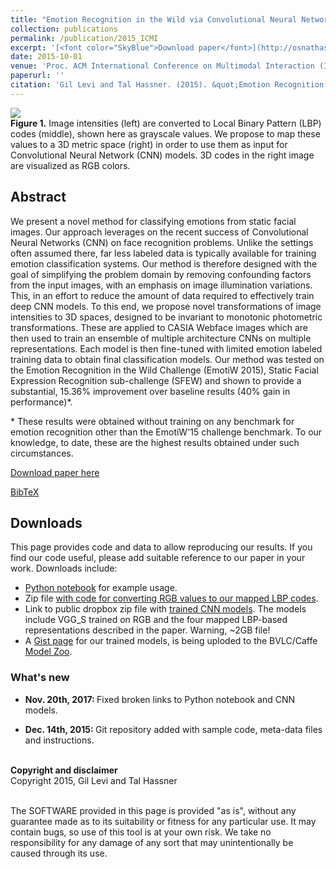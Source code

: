 ```yaml
---
title: "Emotion Recognition in the Wild via Convolutional Neural Networks and Mapped Binary Patterns"
collection: publications
permalink: /publication/2015_ICMI
excerpt: '[<font color="SkyBlue">Download paper</font>](http://osnathassner.github.io/talhassner/projects/cnn_emotions/LeviHassner_ICMI15.pdf)'
date: 2015-10-01
venue: 'Proc. ACM International Conference on Multimodal Interaction (ICMI), Seattle'
paperurl: ''
citation: 'Gil Levi and Tal Hassner. (2015). &quot;Emotion Recognition in the Wild via Convolutional Neural Networks and Mapped Binary Patterns.&quot; <i>Proc. ACM International Conference on Multimodal Interaction (ICMI), Seattle</i>.'
---
```


<img src='https://osnathassner.github.io/talhassner/projects/cnn_emotions/teaser.jpg'><br/>
**Figure 1.** Image intensities (left) are converted to Local Binary Pattern (LBP) codes (middle), shown here as grayscale values. We propose to map these values to a 3D metric space (right) in order to use them as input for Convolutional Neural Network (CNN) models. 3D codes in the right image are visualized as RGB colors.

Abstract
------
We present a novel method for classifying emotions from static facial images. Our approach leverages on the recent success of Convolutional Neural Networks (CNN) on face recognition problems. Unlike the settings often assumed there, far less labeled data is typically available for training emotion classification systems. Our method is therefore designed with the goal of simplifying the problem domain by removing confounding factors from the input images, with an emphasis on image illumination variations. This, in an effort to reduce the amount of data required to effectively train deep CNN models. To this end, we propose novel transformations of image intensities to 3D spaces, designed to be invariant to monotonic photometric transformations. These are applied to CASIA Webface images which are then used to train an ensemble of multiple architecture CNNs on multiple representations. Each model is then fine-tuned with limited emotion labeled training data to obtain final classification models. Our method was tested on the Emotion Recognition in the Wild Challenge (EmotiW 2015), Static Facial Expression Recognition sub-challenge (SFEW) and shown to provide a substantial, 15.36% improvement over baseline results (40% gain in performance)\*.

\* These results were obtained without training on any benchmark for emotion recognition other than the EmotiW'15 challenge benchmark. To our knowledge, to date, these are the highest results obtained under such circumstances.

[Download paper here](http://osnathassner.github.io/talhassner/projects/cnn_emotions/LeviHassner_ICMI15.pdf)

[BibTeX](http://osnathassner.github.io/talhassner/projects/cnn_emotions/BibTeX.txt)

Downloads
------
This page provides code and data to allow reproducing our results. If you find our code useful, please add suitable reference to our paper in your work. Downloads include:
- [Python notebook](https://github.com/GilLevi/AgeGenderDeepLearning/blob/master/EmotiW_Demo.ipynb) for example usage.
- Zip file [with code for converting RGB values to our mapped LBP codes](http://osnathassner.github.io/talhassner/projects/cnn_emotions/LBP_mapping_Matlab.zip).
- Link to public dropbox zip file with [trained CNN models](https://drive.google.com/open?id=0BydFau0VP3XSYk9ZVnVNd0ZvVk0). The models include VGG_S trained on RGB and the four mapped LBP-based representations described in the paper. Warning, ~2GB file!
- A [Gist page](https://gist.github.com/GilLevi/54aee1b8b0397721aa4b) for our trained models, is being uploded to the BVLC/Caffe [Model Zoo](https://github.com/BVLC/caffe/wiki/Model-Zoo).


### What's new 
- <b>Nov. 20th, 2017: </b>
Fixed broken links to Python notebook and CNN models. 

- <b>Dec. 14th, 2015: </b>
Git repository added with sample code, meta-data files and instructions. 

<br/>
<b>Copyright and disclaimer</b>
<br/>Copyright 2015, Gil Levi and Tal Hassner 

<br/>The SOFTWARE provided in this page is provided "as is", without any guarantee made as to its suitability or fitness for any particular use. It may contain bugs, so use of this tool is at your own risk. We take no responsibility for any damage of any sort that may unintentionally be caused through its use. 

